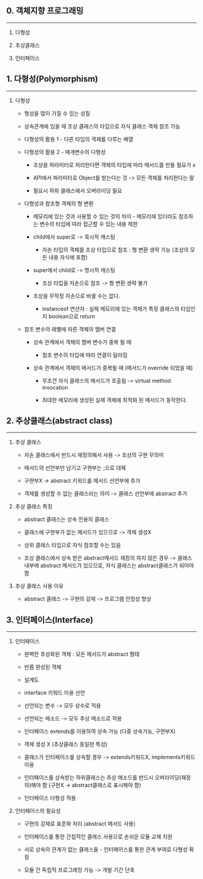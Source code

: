 ## 0. 객체지향 프로그래밍

----

1. 다형성

2. 추상클래스

3. 인터페이스

## 1. 다형성(Polymorphism)

----

1. 다형성
   
   * 형상을 많이 가질 수 있는 성질
   
   * 상속관계에 있을 때 조상 클래스의 타입으로 자식 클래스 객체 참조 가능
   
   * 다형성의 활용 1 - 다른 타입의 객체를 다루는 배열
   
   * 다형성의 활용 2 - 매개변수의 다형성
     
     * 조상을 파라미터로 처리한다면 객체의 타입에 따라 메서드를 만들 필요가 x
     
     * API에서 파라미터로 Object를 받는다는 것 -> 모든 객체를 처리한다는 말
     
     * 필요시 하위 클래스에서 오버라이딩 필요
   
   * 다형성과 참조형 객체의 형 변환
     
     * 메모리에 있는 것과 사용할 수 있는 것의 차이 - 메모리에 있더라도 참조하는 변수의 타입에 따라 접근할 수 있는 내용 제한
     
     * child에서 super로 -> 묵시적 캐스팅
       
       * 자손 타입의 객체를 조상 타입으로 참조 : 형 변환 생략 가능 (조상의 모든 내용 자식에 포함)
     
     * super에서 child로 -> 명시적 캐스팅
       
       * 조상 타입을 자손으로 참조 -> 형 변환 생략 불가
     
     * 조상을 무작정 자손으로 바꿀 수는 없다.
       
       * instanceof 연산자 : 실제 메모리에 있는 객체가 특정 클래스의 타입인지 boolean으로 return
   
   * 참조 변수의 레벨에 따른 객체의 멤버 연결
     
     * 상속 관계에서 객체의 멤버 변수가 중복 될 때
       
       * 참조 변수의 타입에 따라 연결이 달라짐
     
     * 상속 관계에서 객체의 메서드가 중복될 때 (메서드가 override 되었을 때)
       
       * 무조건 자식 클래스의 메서드가 호출됨 -> virtual method invocation
       
       * 최대한 메모리에 생성된 실제 객체에 최적화 된 메서드가 동작한다.

## 2. 추상클래스(abstract class)

-----

1. 추상 클래스
   
   * 자손 클래스에서 반드시 재정의해서 사용 -> 조상의 구현 무의미
   
   * 메서드의 선언부만 남기고 구현부는 ;으로 대체
   
   * 구현부X -> abstract 키워드를 메서드 선언부에 추가
   
   * 객체를 생성할 수 없는 클래스라는 의미 -> 클래스 선언부에 abstract 추가

2. 추상 클래스 특징
   
   * abstract 클래스는 상속 전용의 클래스
   
   * 클래스에 구현부가 없는 메서드가 있으므로 -> 객체 생성X
   
   * 상위 클래스 타입으로 자식 참조할 수는 있음
   
   * 조상 클래스에서 상속 받은 abstract메서드 재정의 하지 않은 경우 -> 클래스 내부에 abstract 메서드가 있으므로, 자식 클래스는 abstract클래스가 되어야함

3. 추상 클래스 사용 이유
   
   * abstract 클래스 -> 구현의 강제 -> 프로그램 안정성 향상

## 3. 인터페이스(Interface)

----

1. 인터페이스
   
   * 완벽한 추상화된 객체 : 모든 메서드가 abstract 형태
   
   * 반쯤 완성된 객체
   
   * 설계도
   
   * interface 키워드 이용 선언
   
   * 선언되는 변수 -> 모두 상수로 적용
   
   * 선언되는 메소드 -> 모두 추상 메소드로 적용
   
   * 인터페이스 extends를 이용하여 상속 가능 (다중 상속가능, 구현부X)
   
   * 객체 생성 X (추상클래스 동일한 특성)
   
   * 클래스가 인터페이스를 상속할 경우 -> extends키워드X, implements키워드 이용
   
   * 인터페이스를 상속받는 하위클래스는 추상 메소드를 반드시 오버라이딩(재정의)해야 함 (구현X -> abstract클래스로 표시해야 함)
   
   * 인터페이스 다형성 적용

2. 인터페이스의 필요성
   
   * 구현의 강제로 표준화 처리 (abstract 메서드 사용)
   
   * 인터페이스를 통한 간접적인 클래스 사용으로 손쉬운 모듈 교체 지원
   
   * 서로 상속의 관계가 없는 클래스들 - 인터페이스를 통한 관계 부여로 다형성 확장
   
   * 모듈 간 독립적 프로그래밍 가능 -> 개발 기간 단축
